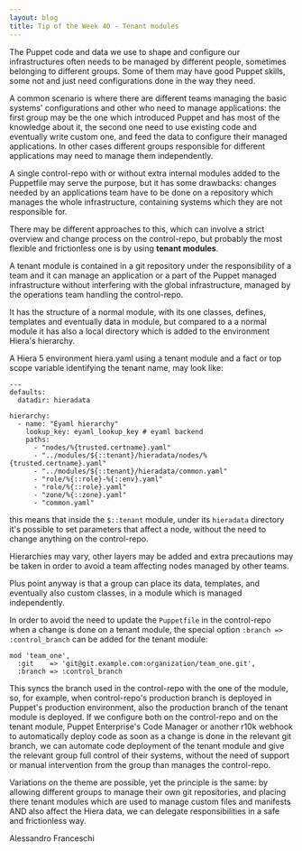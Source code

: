 ```yaml
---
layout: blog
title: Tip of the Week 40 - Tenant modules
---
```


The Puppet code and data we use to shape and configure our infrastructures often needs to be managed by different people, sometimes belonging to different groups. Some of them may have good Puppet skills, some not and just need configurations done in the way they need.

A common scenario is where there are different teams managing the basic systems' configurations and other who need to manage applications: the first group may be the one which introduced Puppet and has most of the knowledge about it, the second one need to use existing code and eventually write custom one, and feed the data to configure their managed applications. In other cases different groups responsible for different applications may need to manage them independently.

A single control-repo with or without extra internal modules added to the Puppetfile may serve the purpose, but it has some drawbacks: changes needed by an applications team have to be done on a repository which manages the whole infrastructure, containing systems which they are not responsible for.

There may be different approaches to this, which can involve a strict overview and change process on the control-repo, but probably the most flexible and frictionless one is by using **tenant modules**.

A tenant module is contained in a git repository under the responsibility of a team and it can manage an application or a part of the Puppet managed infrastructure without interfering with the global infrastructure, managed by the operations team handling the control-repo.

It has the structure of a normal module, with its one classes, defines, templates and eventually data in module, but compared to a a normal module it has also a local directory which is added to the environment Hiera's hierarchy.

A Hiera 5 environment hiera.yaml using a tenant module and a fact or top scope variable identifying the tenant name, may look like:

    ---
    defaults:
      datadir: hieradata

    hierarchy:
      - name: "Eyaml hierarchy"
        lookup_key: eyaml_lookup_key # eyaml backend
        paths:
          - "nodes/%{trusted.certname}.yaml"
          - "../modules/${::tenant}/hieradata/nodes/%{trusted.certname}.yaml"
          - "../modules/${::tenant}/hieradata/common.yaml"
          - "role/%{::role}-%{::env}.yaml"
          - "role/%{::role}.yaml"
          - "zone/%{::zone}.yaml"
          - "common.yaml"

this means that inside the ```$::tenant``` module, under its ```hieradata``` directory it's possible to set parameters that affect a node, without the need to change anything on the control-repo.

Hierarchies may vary, other layers may be added and extra precautions may be taken in order to avoid a team affecting nodes managed by other teams.

Plus point anyway is that a group can place its data, templates, and eventually also custom classes, in a module which is managed independently.

In order to avoid the need to update the ```Puppetfile``` in the control-repo when a change is done on a tenant module, the special option ```:branch => :control_branch``` can be added for the tenant module:

    mod 'team_one',
      :git    => 'git@git.example.com:organization/team_one.git',
      :branch => :control_branch

This syncs the branch used in the control-repo with the one of the module, so, for example, when control-repo's production branch is deployed in Puppet's production environment, also the production branch of the tenant module is deployed.
If we configure both on the control-repo and on the tenant module, Puppet Enterprise's Code Manager or another r10k webhook to automatically deploy code as soon as a change is done in the relevant git branch, we can automate code deployment of the tenant module and give the relevant group full control of their systems, without the need of support or manual intervention from the group than manages the control-repo.

Variations on the theme are possible, yet the principle is the same: by allowing different groups to manage their own git repositories, and placing there tenant modules which are used to manage custom files and manifests AND also affect the Hiera data, we can delegate responsibilities in a safe and frictionless way.

Alessandro Franceschi
